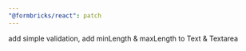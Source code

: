```yaml
---
"@formbricks/react": patch
---
```


add simple validation, add minLength & maxLength to Text & Textarea
